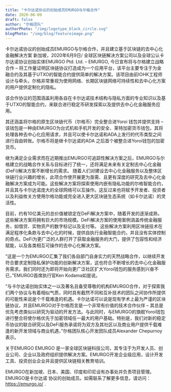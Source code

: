 ```yaml
---
title: "卡尔达诺协议的创始成员EMURGO与尔格合作"
date: 2020-06-09
draft: false
author: "尔格团队"
authorPhoto: "/img/logotype_black_circle.svg"
blogPhoto: "/img/blog/featureimage.png"
---
```


卡尔达诺协议的创始成员EMURGO与尔格合作，并且建立基于区块链的去中心化金融解决方案 新加坡，2020年6月9日/ 全球区块链解决方案公司以及全球公认卡尔达诺协议创始实体EMURGO Ptd. Ltd. – EMURGO, 今日宣布将与尔格建立战略合作 – 将工作量证明区块链协议打造成为一个应用平台，该平台主要专注于为金融合约及其基于UTXO的智能合约提供简单的解决方案。该项目由前IOHK工程师设计与牵头，尔格非常重视为使用网络、长期区块链网络可持续性和去中心化方案的用户提供定制化的隐私。

该合作协议的范围涵盖利用各自在卡尔达诺技术结构与隐私方面的专业知识以及基于UTXO的智能合约，来联合进行稳定币研发探索以及提供去中心化金融服务应用。

其还涵盖将尔格的原生区块链代币（尔格币）完全整合进Yoroi 钱包并提供支持 – 该钱包是一种由EMURGO为台式机和手机开发的安全、莱特加密货币钱包，其将处理各种去中心化应用请求，并且可以使卡尔达诺和ADA上发行的代币类型之间进行自由转账。尔格币将是继卡尔达诺的ADA 之后首个被整合进Yoroi钱包的加密货币。

继为满足企业需求而在近期推出EMURGO可追踪性解决方案之后，EMURGO与尔格建立的战略合作关系与目标进行了统一，还将满足未来有关定制去中心化金融(DeFi)解决方案不断增长的需求。
随着人们对建设去中心化金融服务以及整体区块链行业兴趣的增长，此项合作使开展更为亟需、且更有深度的研究及去中心化金融解决方案成为可能。这些解决方案将探索使用内嵌有隐私功能的尔格智能合约，并且其与卡尔达诺庞大的全球网络可以互操作。这反过来也将赋予开发者、投资者以及利益攸关方使用尔格功能或完全进入更大区块链生态系统（如卡尔达诺）的灵活性。

目前，约有10亿美元的总价值被锁定在DeFi解决方案中，随着开发的逐渐成熟，这些解决方案将拥有巨大的市场规模。DeFi解决方案的使用案例涵盖传统金融服务，如借贷、实物资产的数字标记以及支付等。
这些解决方案利用区块链技术在满足程序化条款与去中心化的时候，提供自执行金融智能合约，并且没有实体控制的奇点。DeFi为更广泛的人群打开了获取金融服务的大门，提供了包容性和经济赋能，以及各类相互可操作的去中心化解决方案。

“这是一个为EMURGO汇集了我们各自部门自身实力的天然战略合作，以继续开发符合要求定制隐私保护功能的创新解决方案，这也符合不断增长的去中心化金融服务需求。我们同时还为即将开始向更广泛社区扩大Yoroi钱包的服务感到兴奋不已，”EMURGO首席执行官Ken Kodama如是说。

“与卡尔达诺创始实体之一以及著名且备受尊敬的机构EMURGO合作，对于探索我们两个协议与有着相似气质，同时具有截然不同和互补技术的团队之间协作所提供的可能性来说是个千载难逢的机遇。卡尔达诺可以说是现有学术上最为严谨的区块链协议，并且EMURGO对于尔格而言是一个非常有价值的技术合作伙伴 – 其总是优先考虑类似以研究为驱动的开发方法。与此同时，与EMURGO的旗舰Yoroi钱包进行整合将使尔格优先于加密领域任一最大的用户基础。特别是，我们对新的稳定币协议的联合研究以及DeFi服务承诺将为双方及其社区以及商业用户提供千载难逢的新开发领域与商业机遇，”尔格团队核心开发团队成员Alexander Chepurnoy表示。

关于EMURGO
EMURGO 是一家全球区块链科技公司，其专注于为开发人员、创业公司、企业以及政府组织提供解决方案。EMURGO开发企业级应用，设计开发工具、投资创业企业并且提供区块链相关教育培训。

EMURGO在新加坡、日本、美国、印度和印尼设有办事处并负责项目管理。EMURGO是卡尔达诺 协议的创始成员。如需联系了解更多信息，请访问：https://emurgo.io/ .

